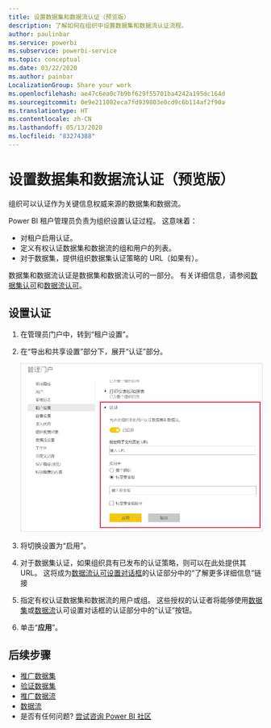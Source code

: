 ```yaml
---
title: 设置数据集和数据流认证（预览版）
description: 了解如何在组织中设置数据集和数据流认证流程。
author: paulinbar
ms.service: powerbi
ms.subservice: powerbi-service
ms.topic: conceptual
ms.date: 03/22/2020
ms.author: painbar
LocalizationGroup: Share your work
ms.openlocfilehash: ae47c6ea0c7b9bf629f55701ba4242a195dc164d
ms.sourcegitcommit: 0e9e211082eca7fd939803e0cd9c6b114af2f90a
ms.translationtype: HT
ms.contentlocale: zh-CN
ms.lasthandoff: 05/13/2020
ms.locfileid: "83274388"
---
```

# <a name="set-up-dataset-and-dataflow-certification-preview"></a>设置数据集和数据流认证（预览版）

组织可以认证作为关键信息权威来源的数据集和数据流。

Power BI 租户管理员负责为组织设置认证过程。 这意味着：
* 对租户启用认证。
* 定义有权认证数据集和数据流的组和用户的列表。
* 对于数据集，提供组织数据集认证策略的 URL（如果有）。

数据集和数据流认证是数据集和数据流认可的一部分。 有关详细信息，请参阅[数据集认可](../connect-data/service-datasets-promote.md)和[数据流认可](../transform-model/service-dataflows-promote-certify.md)。


## <a name="set-up-certification"></a>设置认证

1. 在管理员门户中，转到“租户设置”。
1. 在“导出和共享设置”部分下，展开“认证”部分。

   ![设置数据集和数据流认证](media/service-admin-setup-certification/service-admin-certification-setup-dialog.png)

1. 将切换设置为“启用”。
1. 对于数据集认证，如果组织具有已发布的认证策略，则可以在此处提供其 URL。 这将成为[数据流认可设置对话框](../connect-data/service-datasets-promote.md#request-dataset-certification)的认证部分中的“了解更多详细信息”链接 
1. 指定有权认证数据集和数据流的用户或组。 这些授权的认证者将能够使用[数据集](../connect-data/service-datasets-promote.md#request-dataset-certification)或[数据流](../transform-model/service-dataflows-promote-certify.md#certify-a-dataflow)认可设置对话框的认证部分中的“认证”按钮。
1. 单击“**应用**”。

## <a name="next-steps"></a>后续步骤
* [推广数据集](../connect-data/service-datasets-promote.md)
* [验证数据集](../connect-data/service-datasets-certify.md)
* [推广数据流](../transform-model/service-dataflows-promote-certify.md#promote-a-dataflow)
* [数据流](../transform-model/service-dataflows-promote-certify.md#certify-a-dataflow)
* 是否有任何问题? [尝试咨询 Power BI 社区](https://community.powerbi.com/)
